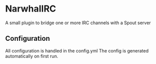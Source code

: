 # NarwhalIRC #
A small plugin to bridge one or more IRC channels with a Spout server

## Configuration ##
All configuration is handled in the config.yml
The config is generated automatically on first run.
